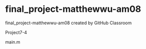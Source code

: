 # final_project-matthewwu-am08
final_project-matthewwu-am08 created by GitHub Classroom

Project7-4

main.m
